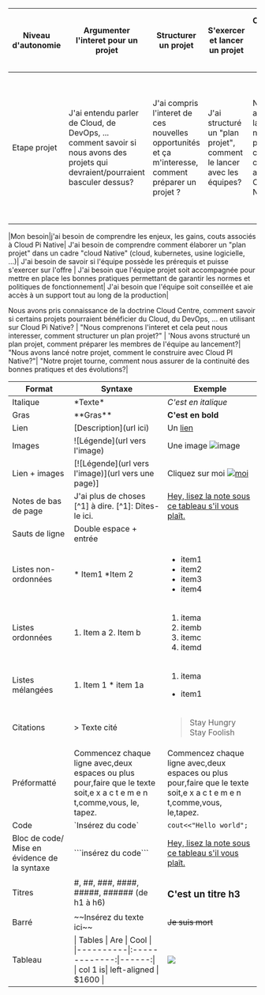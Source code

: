 


|Niveau d'autonomie|Argumenter l'interet pour un projet|Structurer un projet|S'exercer et lancer un projet|Construire dans le respect des normes|Atteindre et maintenir les meilleurs standards|
|------|------|-----|-----|-----|-----|
|Etape projet|J'ai entendu parler de Cloud, de DevOps, ... comment savoir si nous avons des projets qui devraient/pourraient basculer dessus?| J'ai compris l'interet de ces nouvelles opportunités et ça m'interesse, comment préparer un projet ?| J'ai structuré un "plan projet", comment le lancer avec les équipes? | Nous avons lancé notre projet, comment construire avec Cloud Pi Native?| Notre projet tourne, comment s'assurer de la continuité des bonnes pratiques et de la bonne prise en charge des évolutions?|

|Mon besoin|j'ai besoin de comprendre les enjeux, les gains, couts associés à Cloud Pi Native| J'ai besoin de comprendre comment élaborer un "plan projet" dans un cadre "cloud Native" (cloud, kubernetes, usine logicielle, ...)| J'ai besoin de savoir si l'équipe possède les prérequis et puisse s'exercer sur l'offre | J'ai besoin que l'équipe projet soit accompagnée pour mettre en place les  bonnes pratiques permettant de garantir les normes et politiques de fonctionnement| J'ai besoin que l'équipe soit conseillée et aie accès à un support tout au long de la production|


Nous avons pris connaissance de la doctrine Cloud Centre, comment savoir si certains projets pourraient bénéficier du Cloud, du DevOps, ... en utilisant sur Cloud Pi Native? | "Nous comprenons l'interet et cela peut nous interesser, comment structurer un plan projet?" | 'Nous avons structuré un plan projet, comment préparer les membres de l'équipe au lancement?| "Nous avons lancé notre projet, comment le construire avec Cloud PI Native?"| "Notre projet tourne, comment nous assurer de la continuité des bonnes pratiques et des évolutions?|




| Format        | Syntaxe      | Exemple |
| ------|-----|-----|
| Italique  	| \*Texte\* 	| *C'est en italique* 	|
| Gras 	| \*\*Gras\*\* 	| **C'est en bold** 	|
| Lien 	| \[Description\](url ici) 	| Un [lien](http://www.github.com) 	|
| Images 	| \![Légende\](url vers l'image) 	| Une image ![image](http://i.imgur.com/hRLuez2.png) 	|
| Lien + images 	| \[\![Légende\](url vers l'image)\](url vers une page)\] 	| Cliquez sur moi [![moi](http://i.imgur.com/hRLuez2.png)](https://www.youtube.com) 	|
| Notes de bas de page  	| J'ai plus de choses \[^1\] à dire.   \[^1\]: Dites-le ici. 	| <a href="#section1">Hey, lisez la note sous ce tableau s'il vous plaît.  	|
| Sauts de ligne 	| Double espace + entrée 	|  	|
| Listes non-ordonnées 	| \* Item1     \*Item 2 	| <ul><li>item1</li><li>item2</li><li>item3</li><li>item4</li></ul> 	|
| Listes ordonnées 	| 1. Item a    2. Item b 	| <ol><li>itema</li><li>itemb</li><li>itemc</li><li>itemd</li></ol>  	|
| Listes mélangées 	| 1. Item 1      * item 1a 	|  <ol><li>itema</li></ol><ul><li> item1</li></ul>	|
| Citations 	| \> Texte cité 	|  <blockquote>Stay Hungry Stay Foolish</blockquote> 	|
| Préformatté 	| Commencez chaque ligne avec,deux espaces ou plus pour,faire que le texte soit,e x a c t e m e n t,comme,vous, le, tapez. 	|   Commencez chaque ligne avec,deux espaces ou plus pour,faire que le texte soit,e x a c t e m e n t,comme,vous, le,tapez. 	|
| Code 	| \`Insérez du code\` 	| `cout<<"Hello world";` 	|
| Bloc de code/ Mise en évidence de la syntaxe 	| \`\`\`insérez du code\`\`\` 	|  <a href="#section1">Hey, lisez la note sous ce tableau s'il vous plaît. 	|
| Titres 	| \#, \##, \###, \####, \#####, \###### (de h1 à h6) 	|  <h3>C'est un titre h3</h3>	|
| Barré 	| \~~Insérez du texte ici\~~ 	| ~~Je suis mort~~ 	|
| Tableau 	| \| Tables   \|      Are      \|  Cool \| \|\----------\|\:\-------------\:\|------\:\| \| col 1 is\|  left-aligned \| $1600 \| | ![](http://i.imgur.com/EItt7mh.png) |

